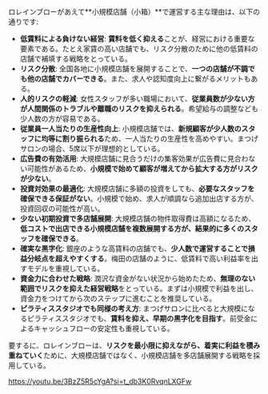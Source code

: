 
ロレインブローがあえて**小規模店舗（小箱）**で運営する主な理由は、以下の通りです:

- **低賃料による負けない経営**: **賃料を低く抑える**ことが、経営における重要な要素である。たとえ家賃の高い店舗でも、リスク分散のために他の低賃料の店舗で補填する戦略をとっている。
- **リスク分散**: 全国各地に小規模店舗を展開することで、**一つの店舗が不調でも他の店舗でカバーできる**。また、求人や認知度向上に繋がるメリットもある。
- **人的リスクの軽減**: 女性スタッフが多い職場において、**従業員数が少ない方が人間関係のトラブルや離職のリスクを抑えられる**。希望給与の調整なども少人数の方が容易である。
- **従業員一人当たりの生産性向上**: 小規模店舗では、**新規顧客が少人数のスタッフに均等に割り振られる**ため、一人当たりの生産性を高めやすい。まつげサロンの場合、5席以下が理想的としている。
- **広告費の有効活用**: 大規模店舗に見合うだけの集客効果が広告費に見合わない可能性があるため、**小規模で始めて顧客が増えてから拡大する方がリスクが少ない**。
- **投資対効果の最適化**: 大規模店舗に多額の投資をしても、**必要なスタッフを確保できる保証がない**。小規模で始め、求人が順調なら追加出店する方が、投資回収の可能性が高い。
- **少ない初期投資で多店舗展開**: 大規模店舗の物件取得費は高額になるため、**低コストで出店できる小規模店舗を複数展開する方が、結果的に多くのスタッフを確保できる**。
- **確実な黒字化**: 銀座のような高賃料の店舗でも、**少人数で運営することで損益分岐点を超えやすくする**。梅田の店舗のように、低賃料で高い利益率を出すモデルを重視している。
- **資金力に合わせた戦略**: 潤沢な資金がない状況から始めたため、**無理のない範囲でリスクを抑えた経営戦略**をとっている。まずは小規模で利益を出し、資金力をつけてから次のステップに進むことを推奨している。
- **ピラティススタジオでも同様の考え方**: まつげサロンに比べると大規模になるピラティススタジオでも、**賃料を抑え、早期の黒字化を目指す**。前受金によるキャッシュフローの安定性も重視している。

要するに、ロレインブローは、**リスクを最小限に抑えながら、着実に利益を積み重ねていく**ために、大規模店舗ではなく、小規模店舗を多店舗展開する戦略を採用している。

https://youtu.be/3BzZ5R5cYgA?si=t_db3K0RvqnLXGFw